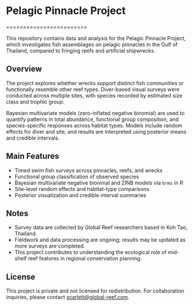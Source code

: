 # Pelagic Pinnacle Project
========================

This repository contains data and analysis for the Pelagic Pinnacle Project, which investigates fish assemblages on pelagic pinnacles in the Gulf of Thailand, compared to fringing reefs and artificial shipwrecks.

Overview
--------

The project explores whether wrecks support distinct fish communities or functionally resemble other reef types. Diver-based visual surveys were conducted across multiple sites, with species recorded by estimated size class and trophic group.

Bayesian multivariate models (zero-inflated negative binomial) are used to quantify patterns in total abundance, functional group composition, and species-specific responses across habitat types. Models include random effects for diver and site, and results are interpreted using posterior means and credible intervals.

Main Features
-------------

- Timed swim fish surveys across pinnacles, reefs, and wrecks
- Functional group classification of observed species
- Bayesian multivariate negative bionimal and ZINB models via `brms` in R
- Site-level random effects and habitat-type comparisons
- Posterior visualization and credible interval summaries

Notes
-----

- Survey data are collected by Global Reef researchers based in Koh Tao, Thailand.
- Fieldwork and data processing are ongoing; results may be updated as more surveys are completed.
- This project contributes to understanding the ecological role of mid-shelf reef features in regional conservation planning.

License
-------

This project is private and not licensed for redistribution. For collaboration inquiries, please contact scarlett@global-reef.com.
